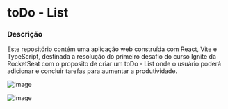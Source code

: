 




<h1> toDo - List </h1>

<h3>Descrição</h3>
<p>Este repositório contém uma aplicação web construída com React, Vite e TypeScript, destinada a resolução do primeiro desafio do curso Ignite da RocketSeat com o proposito de criar um toDo - List onde o usuário poderá adicionar e concluir tarefas para aumentar a produtividade.</p>

![image](https://github.com/MarceloAlmd/to-do-list/assets/85407905/4d362b5f-6f02-402f-813d-f539bafb2d4c)

![image](https://github.com/MarceloAlmd/to-do-list/assets/85407905/76f418dc-cd27-413f-9479-532119c02408)





